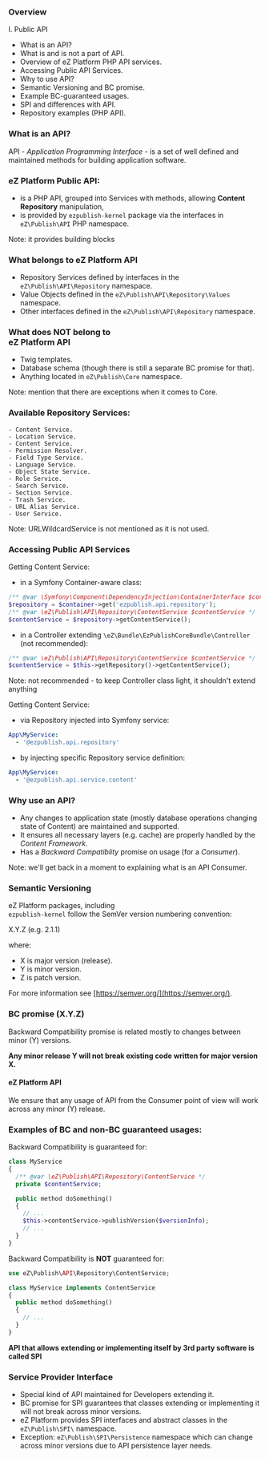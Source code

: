 ### Overview

I. Public API
- What is an API?
- What is and is not a part of API.
- Overview of eZ Platform PHP API services.
- Accessing Public API Services.
- Why to use API?
- Semantic Versioning and BC promise.
- Example BC-guaranteed usages.
- SPI and differences with API.
- Repository examples (PHP API).


### What is an API?

API - _Application Programming Interface_ - is a set of well defined and maintained methods for building application software.

### eZ Platform Public API:
- is a PHP API, grouped into Services with methods, allowing **Content Repository** manipulation,
- is provided by `ezpublish-kernel` package via the interfaces in `eZ\Publish\API` PHP namespace.

Note: it provides building blocks


### What belongs to eZ Platform API

- Repository Services defined by interfaces in the `eZ\Publish\API\Repository` namespace.
- Value Objects defined in the `eZ\Publish\API\Repository\Values` namespace.
- Other interfaces defined in the `eZ\Publish\API\Repository` namespace.


### What does NOT belong to<br> eZ Platform API

- Twig templates.
- Database schema (though there is still a separate BC promise for that).
- Anything located in `eZ\Publish\Core` namespace.

Note: mention that there are exceptions when it comes to Core.


### Available Repository Services:

```
- Content Service.
- Location Service.
- Content Service.
- Permission Resolver.
- Field Type Service.
- Language Service.
- Object State Service.
- Role Service.
- Search Service.
- Section Service.
- Trash Service.
- URL Alias Service.
- User Service.
```

Note: URLWildcardService is not mentioned as it is not used.


### Accessing Public API Services

Getting Content Service:
- in a Symfony Container-aware class:
```php
/** @var \Symfony\Component\DependencyInjection\ContainerInterface $container */
$repository = $container->get('ezpublish.api.repository');
/** @var \eZ\Publish\API\Repository\ContentService $contentService */
$contentService = $repository->getContentService();
```
- in a Controller extending `\eZ\Bundle\EzPublishCoreBundle\Controller` (not recommended):
```php
/** @var \eZ\Publish\API\Repository\ContentService $contentService */
$contentService = $this->getRepository()->getContentService();
```
Note: not recommended - to keep Controller class light, it shouldn't extend anything


Getting Content Service:
- via Repository injected into Symfony service:
```yaml
App\MyService:
  - '@ezpublish.api.repository'
```
- by injecting specific Repository service definition:
```yaml
App\MyService:
  - '@ezpublish.api.service.content'
```


### Why use an API?

- Any changes to application state (mostly database operations changing state of Content) are maintained and supported.
- It ensures all necessary layers (e.g. cache) are properly handled by the _Content Framework_.
- Has a _Backward Compatiblity_ promise on usage (for a _Consumer_).

Note: we'll get back in a moment to explaining what is an API Consumer.


### Semantic Versioning

eZ Platform packages, including<br /> `ezpublish-kernel`
follow the SemVer version numbering convention:

X.Y.Z (e.g. 2.1.1)

where:
- X is major version (release).
- Y is minor version.
- Z is patch version.

For more information see [https://semver.org/](https://semver.org/).


### BC promise (X.Y.Z)

Backward Compatibility promise is related mostly to changes between minor (Y) versions.

**Any minor release Y will not break existing code written for major version X.**

#### eZ Platform API

We ensure that any usage of API from the Consumer point of view will work across any minor (Y) release.


### Examples of BC and non-BC guaranteed usages:

Backward Compatibility is guaranteed for:
```php
class MyService
{
  /** @var \eZ\Publish\API\Repository\ContentService */
  private $contentService;

  public method doSomething()
  {
    // ...
    $this->contentService->publishVersion($versionInfo);
    // ...
  }
}
```


Backward Compatibility is **NOT** guaranteed for:
```php
use eZ\Publish\API\Repository\ContentService;

class MyService implements ContentService
{
  public method doSomething()
  {
    // ...
  }
}
```

**API that allows extending or implementing itself by 3rd party software is called SPI**


### Service Provider Interface

- Special kind of API maintained for Developers extending it.
- BC promise for SPI guarantees that classes extending or implementing it will not break across minor versions.
- eZ Platform provides SPI interfaces and abstract classes in the `eZ\Publish\SPI\` namespace.
- Exception: `eZ\Publish\SPI\Persistence` namespace which can change across minor versions due to API persistence layer needs.
